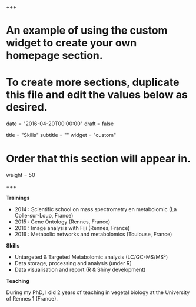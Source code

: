 +++
# An example of using the custom widget to create your own homepage section.
# To create more sections, duplicate this file and edit the values below as desired.

date = "2016-04-20T00:00:00"
draft = false

title = "Skills"
subtitle = ""
widget = "custom"

# Order that this section will appear in.
weight = 50

+++


**Trainings**

- 2014 : Scientific school on mass spectrometry en metabolomic (La Colle-sur-Loup, France)
- 2015 : Gene Ontology (Rennes, France)
- 2016 : Image analysis with Fiji (Rennes, France)
- 2016 : Metabolic networks and metabolomics (Toulouse, France)


**Skills**

- Untargeted & Targeted Metabolomic analysis (LC/GC-MS/MS²)
- Data storage, processing and analysis (under R)
- Data visualisation and report (R & Shiny development)


**Teaching**

During my PhD, I did 2 years of teaching in vegetal biology at the University of Rennes 1 (France).
